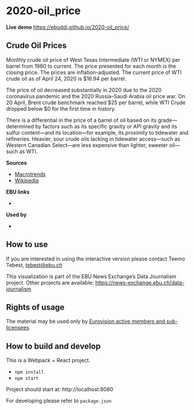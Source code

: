 # 2020-oil_price

**Live demo** https://ebuddj.github.io/2020-oil_price/

## Crude Oil Prices

Monthly crude oil price of West Texas Intermediate (WTI or NYMEX) per barrel from 1960 to current. The price presented for each month is the closing price. The prices are inflation-adjusted. The current price of WTI crude oil as of April 24, 2020 is $16.94 per barrel.

The price of oil decreased substantially in 2020 due to the 2020 coronavirus pandemic and the 2020 Russia–Saudi Arabia oil price war. On 20 April, Brent crude benchmark reached $25 per barrel, while WTI Crude dropped below $0 for the first time in history.

There is a differential in the price of a barrel of oil based on its grade—determined by factors such as its specific gravity or API gravity and its sulfur content—and its location—for example, its proximity to tidewater and refineries. Heavier, sour crude oils lacking in tidewater access—such as Western Canadian Select—are less expensive than lighter, sweeter oil—such as WTI.

**Sources**
* [Macrotrends](https://www.macrotrends.net/1369/crude-oil-price-history-chart)
* [Wikipedia](https://en.wikipedia.org/wiki/Price_of_oil)

**EBU links**
* []()

**Used by**
* []()

## How to use

If you are interested in using the interactive version please contact Teemo Tebest, tebest@ebu.ch

This visualization is part of the EBU News Exchange’s Data Journalism project. Other projects are available: https://news-exchange.ebu.ch/data-journalism

## Rights of usage

The material may be used only by [Eurovision active members and sub-licensees](https://www.ebu.ch/eurovision-news/members-and-sublicensees).

## How to build and develop

This is a Webpack + React project.

* `npm install`
* `npm start`

Project should start at: http://localhost:8080

For developing please refer to `package.json`